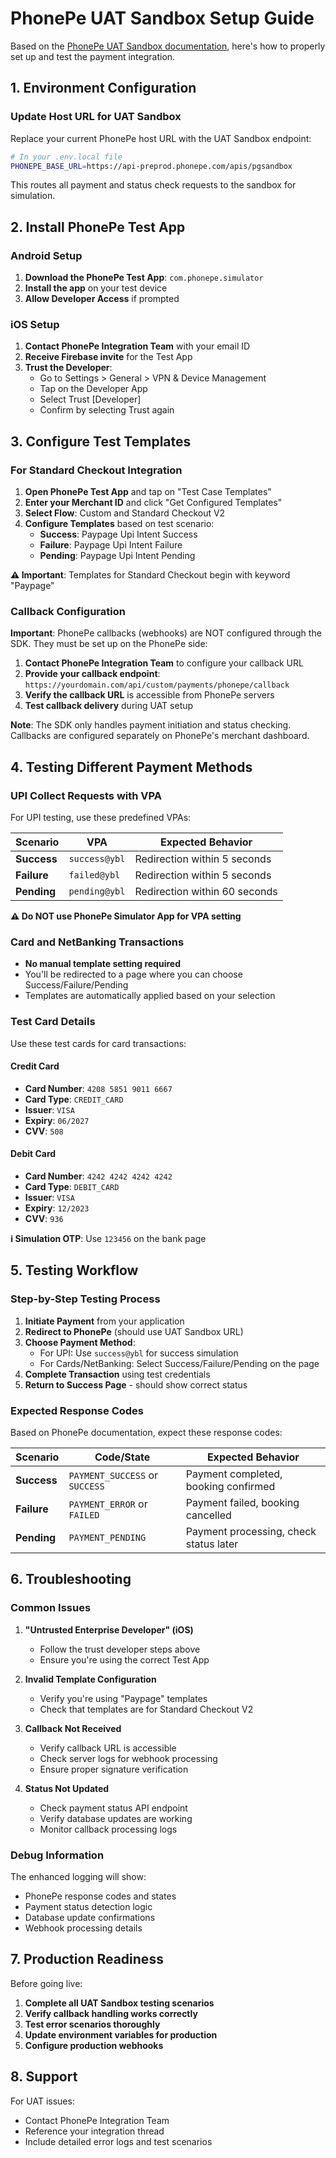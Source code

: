 # PhonePe UAT Sandbox Setup Guide

Based on the [PhonePe UAT Sandbox documentation](https://developer.phonepe.com/payment-gateway/uat-testing-go-live/uat-sandbox), here's how to properly set up and test the payment integration.

## 1. Environment Configuration

### Update Host URL for UAT Sandbox
Replace your current PhonePe host URL with the UAT Sandbox endpoint:

```bash
# In your .env.local file
PHONEPE_BASE_URL=https://api-preprod.phonepe.com/apis/pgsandbox
```

This routes all payment and status check requests to the sandbox for simulation.

## 2. Install PhonePe Test App

### Android Setup
1. **Download the PhonePe Test App**: `com.phonepe.simulator`
2. **Install the app** on your test device
3. **Allow Developer Access** if prompted

### iOS Setup
1. **Contact PhonePe Integration Team** with your email ID
2. **Receive Firebase invite** for the Test App
3. **Trust the Developer**:
   - Go to Settings > General > VPN & Device Management
   - Tap on the Developer App
   - Select Trust [Developer]
   - Confirm by selecting Trust again

## 3. Configure Test Templates

### For Standard Checkout Integration
1. **Open PhonePe Test App** and tap on "Test Case Templates"
2. **Enter your Merchant ID** and click "Get Configured Templates"
3. **Select Flow**: Custom and Standard Checkout V2
4. **Configure Templates** based on test scenario:
   - **Success**: Paypage Upi Intent Success
   - **Failure**: Paypage Upi Intent Failure  
   - **Pending**: Paypage Upi Intent Pending

**⚠️ Important**: Templates for Standard Checkout begin with keyword "Paypage"

### Callback Configuration
**Important**: PhonePe callbacks (webhooks) are NOT configured through the SDK. They must be set up on the PhonePe side:

1. **Contact PhonePe Integration Team** to configure your callback URL
2. **Provide your callback endpoint**: `https://yourdomain.com/api/custom/payments/phonepe/callback`
3. **Verify the callback URL** is accessible from PhonePe servers
4. **Test callback delivery** during UAT setup

**Note**: The SDK only handles payment initiation and status checking. Callbacks are configured separately on PhonePe's merchant dashboard.

## 4. Testing Different Payment Methods

### UPI Collect Requests with VPA
For UPI testing, use these predefined VPAs:

| Scenario | VPA | Expected Behavior |
|----------|-----|-------------------|
| **Success** | `success@ybl` | Redirection within 5 seconds |
| **Failure** | `failed@ybl` | Redirection within 5 seconds |
| **Pending** | `pending@ybl` | Redirection within 60 seconds |

**⚠️ Do NOT use PhonePe Simulator App for VPA setting**

### Card and NetBanking Transactions
- **No manual template setting required**
- You'll be redirected to a page where you can choose Success/Failure/Pending
- Templates are automatically applied based on your selection

### Test Card Details
Use these test cards for card transactions:

#### Credit Card
- **Card Number**: `4208 5851 9011 6667`
- **Card Type**: `CREDIT_CARD`
- **Issuer**: `VISA`
- **Expiry**: `06/2027`
- **CVV**: `508`

#### Debit Card
- **Card Number**: `4242 4242 4242 4242`
- **Card Type**: `DEBIT_CARD`
- **Issuer**: `VISA`
- **Expiry**: `12/2023`
- **CVV**: `936`

**ℹ️ Simulation OTP**: Use `123456` on the bank page

## 5. Testing Workflow

### Step-by-Step Testing Process

1. **Initiate Payment** from your application
2. **Redirect to PhonePe** (should use UAT Sandbox URL)
3. **Choose Payment Method**:
   - For UPI: Use `success@ybl` for success simulation
   - For Cards/NetBanking: Select Success/Failure/Pending on the page
4. **Complete Transaction** using test credentials
5. **Return to Success Page** - should show correct status

### Expected Response Codes
Based on PhonePe documentation, expect these response codes:

| Scenario | Code/State | Expected Behavior |
|----------|------------|-------------------|
| **Success** | `PAYMENT_SUCCESS` or `SUCCESS` | Payment completed, booking confirmed |
| **Failure** | `PAYMENT_ERROR` or `FAILED` | Payment failed, booking cancelled |
| **Pending** | `PAYMENT_PENDING` | Payment processing, check status later |

## 6. Troubleshooting

### Common Issues

1. **"Untrusted Enterprise Developer" (iOS)**
   - Follow the trust developer steps above
   - Ensure you're using the correct Test App

2. **Invalid Template Configuration**
   - Verify you're using "Paypage" templates
   - Check that templates are for Standard Checkout V2

3. **Callback Not Received**
   - Verify callback URL is accessible
   - Check server logs for webhook processing
   - Ensure proper signature verification

4. **Status Not Updated**
   - Check payment status API endpoint
   - Verify database updates are working
   - Monitor callback processing logs

### Debug Information
The enhanced logging will show:
- PhonePe response codes and states
- Payment status detection logic
- Database update confirmations
- Webhook processing details

## 7. Production Readiness

Before going live:
1. **Complete all UAT Sandbox testing scenarios**
2. **Verify callback handling works correctly**
3. **Test error scenarios thoroughly**
4. **Update environment variables for production**
5. **Configure production webhooks**

## 8. Support

For UAT issues:
- Contact PhonePe Integration Team
- Reference your integration thread
- Include detailed error logs and test scenarios
